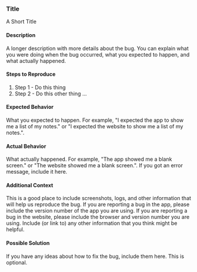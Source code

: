 ### Title

A Short Title

#### Description

A longer description with more details about the bug. You can explain what you were doing when the bug occurred, what you expected to happen, and what actually happened.

#### Steps to Reproduce

1. Step 1 - Do this thing
2. Step 2 - Do this other thing
...

#### Expected Behavior

What you expected to happen. For example, "I expected the app to show me a list of my notes." or "I expected the website to show me a list of my notes.".

#### Actual Behavior

What actually happened. For example, "The app showed me a blank screen." or "The website showed me a blank screen.". If you got an error message, include it here.

#### Additional Context

This is a good place to include screenshots, logs, and other information that will help us reproduce the bug. If you are reporting a bug in the app, please include the version number of the app you are using. If you are reporting a bug in the website, please include the browser and version number you are using. Include (or link to) any other information that you think might be helpful.

#### Possible Solution

If you have any ideas about how to fix the bug, include them here. This is optional.